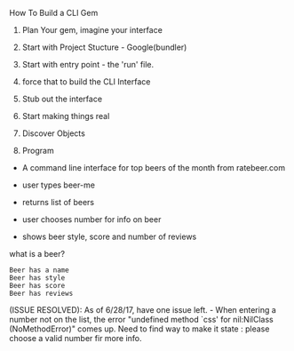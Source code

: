 How To Build a CLI Gem

1. Plan Your gem, imagine your interface

2. Start with Project Stucture - Google(bundler)

3. Start with entry point - the 'run' file.

4. force that to build the CLI Interface

5. Stub out the interface

6. Start making things real

7. Discover Objects

8. Program

 - A command line interface for top beers of the month from ratebeer.com
 - user types beer-me
 - returns list of beers

 - user chooses number for info on beer
 - shows beer style, score and number of reviews


 what is a beer?

 	Beer has a name
 	Beer has style
 	Beer has score
 	Beer has reviews

 (ISSUE RESOLVED): As of 6/28/17, have one issue left.
 	- When entering a number not on the list, the error "undefined method `css' for nil:NilClass (NoMethodError)" comes up.
 		Need to find way to make it state : please choose a valid number fir more info.
